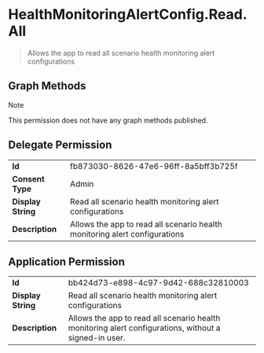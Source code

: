 # HealthMonitoringAlertConfig.Read.All

> Allows the app to read all scenario health monitoring alert configurations
## Graph Methods

> [!NOTE]
> This permission does not have any graph methods published.

## Delegate Permission
|||
|-|-|
|**Id**|fb873030-8626-47e6-96ff-8a5bff3b725f|
|**Consent Type**|Admin|
|**Display String**|Read all scenario health monitoring alert configurations|
|**Description**|Allows the app to read all scenario health monitoring alert configurations|
## Application Permission
|||
|-|-|
|**Id**|bb424d73-e898-4c97-9d42-688c32810003|
|**Display String**|Read all scenario health monitoring alert configurations|
|**Description**|Allows the app to read all scenario health monitoring alert configurations, without a signed-in user.|
